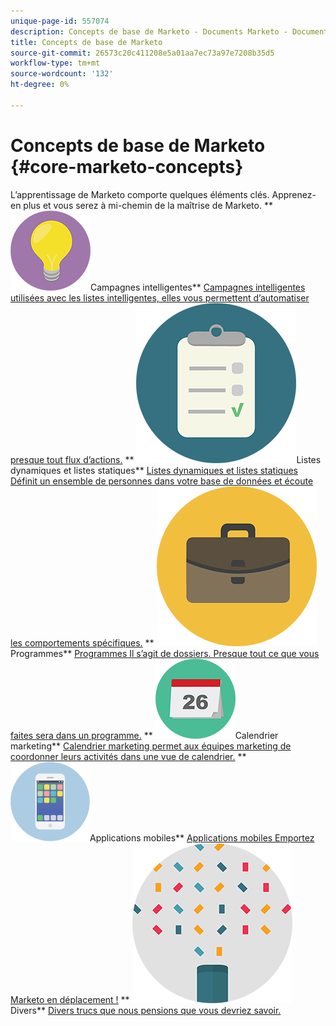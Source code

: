```yaml
---
unique-page-id: 557074
description: Concepts de base de Marketo - Documents Marketo - Documentation du produit
title: Concepts de base de Marketo
source-git-commit: 26573c20c411208e5a01aa7ec73a97e7208b35d5
workflow-type: tm+mt
source-wordcount: '132'
ht-degree: 0%

---
```



# Concepts de base de Marketo {#core-marketo-concepts}

L’apprentissage de Marketo comporte quelques éléments clés. Apprenez-en plus et vous serez à mi-chemin de la maîtrise de Marketo.
** ![Campagnes intelligentes](assets/seo-01.png)Campagnes intelligentes** [Campagnes intelligentes utilisées avec les listes intelligentes, elles vous permettent d’automatiser presque tout flux d’actions.](https://docs.marketo.com/display/DOCS/Smart+Campaigns)     ** ![Listes dynamiques et listes statiques](assets/office-35.png)Listes dynamiques et listes statiques** [Listes dynamiques et listes statiques Définit un ensemble de personnes dans votre base de données et écoute les comportements spécifiques.](https://docs.marketo.com/display/DOCS/Smart+Lists+and+Static+Lists)     ** ![Programmes](assets/office-02.png)Programmes** [Programmes Il s’agit de dossiers. Presque tout ce que vous faites sera dans un programme.](https://docs.marketo.com/display/DOCS/Programs)     ** ![Calendrier marketing](assets/office-10.png)Calendrier marketing** [Calendrier marketing permet aux équipes marketing de coordonner leurs activités dans une vue de calendrier.](https://docs.marketo.com/display/DOCS/Marketing+Calendar)     ** ![Applications mobiles](assets/mobile-apps.png)Applications mobiles** [Applications mobiles Emportez Marketo en déplacement !](core-marketo-concepts/mobile-apps.md)     ** ![Divers](assets/party-11.png)Divers** [Divers trucs que nous pensions que vous devriez savoir.](https://docs.marketo.com/display/DOCS/Miscellaneous)

